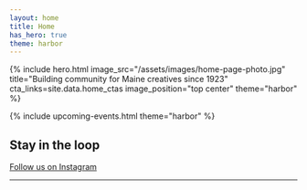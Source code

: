 ```yaml
---
layout: home
title: Home
has_hero: true
theme: harbor
---
```


{% 
  include hero.html
  image_src="/assets/images/home-page-photo.jpg"
  title="Building community for Maine creatives since 1923"
  cta_links=site.data.home_ctas
  image_position="top center"
  theme="harbor"
%}

{% include upcoming-events.html theme="harbor" %}

<section class="instagram">
<div class="container">
<h2>Stay in the loop</h2>
<div class="instagram-follow">
  <a href="https://www.instagram.com/MaineAdDesign" target="_blank" class="cta cta-harbor">Follow us on Instagram</a>
</div>
<behold-widget feed-id="TwvbmjtgKDpsUvUDxaua"></behold-widget>
<script>
  (() => {
    const d=document,s=d.createElement("script");s.type="module";
    s.src="https://w.behold.so/widget.js";d.head.append(s);
  })();
</script>
</div>
</section>

<hr>
